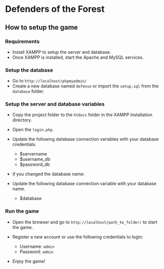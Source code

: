 # Defenders of the Forest

## How to setup the game

### Requirements
- Install XAMPP to setup the server and database.
- Once XAMPP is installed, start the Apache and MySQL services.


### Setup the database
- Go to `http://localhost/phpmyadmin/` 
- Create a new database named `defense` or import the `setup.sql` from the `database` folder.

### Setup the server and database variables
- Copy the project folder to the `htdocs` folder in the XAMPP installation directory.
- Open the `login.php`.
- Update the following database connection variables with your database credentials.
    - $servername
    - $username_db
    - $password_db

- if you changed the database name:
- Update the following database connection variable with your database name.
    - $database 
 
### Run the game
- Open the browser and go to `http://localhost/path_to_folder/` to start the game.
- Register a new account or use the following credentials to login:
    - Username: `admin`
    - Password: `admin`

- Enjoy the game!

